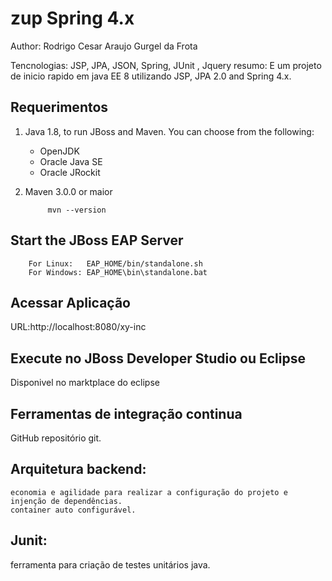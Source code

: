 zup Spring 4.x
==============================================================
Author: Rodrigo Cesar Araujo Gurgel da Frota  

Tencnologias: JSP, JPA, JSON, Spring, JUnit , Jquery 
resumo: E um projeto de inicio rapido em java EE 8 utilizando  JSP, JPA 2.0 and Spring 4.x.  




Requerimentos 
-------------------

1. Java 1.8, to run JBoss and Maven. You can choose from the following:
    * OpenJDK
    * Oracle Java SE
    * Oracle JRockit

2. Maven 3.0.0 or maior

            mvn --version 



Start the JBoss EAP Server
-------------------------
        For Linux:   EAP_HOME/bin/standalone.sh
        For Windows: EAP_HOME\bin\standalone.bat

 

Acessar Aplicação
----------------------

URL:http://localhost:8080/xy-inc



Execute no JBoss Developer Studio ou Eclipse
-------------------------------------

Disponivel no marktplace do eclipse



Ferramentas de integração continua
-------------------------------------

GitHub
    repositório git.
    
    

Arquitetura backend:
-------------------------------------
	economia e agilidade para realizar a configuração do projeto e injenção de dependências. 
	container auto configurável.
	

Junit:
-------------------------------------
 ferramenta para criação de testes unitários java.
	
